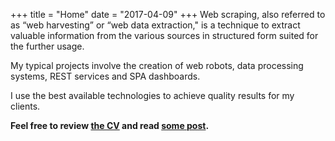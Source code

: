 +++
title = "Home"
date = "2017-04-09"
+++
Web scraping, also referred to as “web harvesting” or “web data extraction," is
a technique to extract valuable information from the various sources in
structured form suited for the further usage.

My typical projects involve the creation of web robots, data processing systems,
REST services and SPA dashboards.

I use the best available technologies to achieve quality results for my clients.

**Feel free to review [the CV](/cv/) and read [some post](/posts/).**
